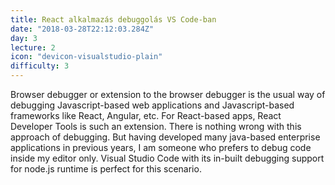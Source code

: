 ```yaml
---
title: React alkalmazás debuggolás VS Code-ban
date: "2018-03-28T22:12:03.284Z"
day: 3
lecture: 2
icon: "devicon-visualstudio-plain"
difficulty: 3
---
```


Browser debugger or extension to the browser debugger is the usual way of debugging Javascript-based web applications and Javascript-based frameworks like React, Angular, etc. For React-based apps, React Developer Tools is such an extension. There is nothing wrong with this approach of debugging. But having developed many java-based enterprise applications in previous years, I am someone who prefers to debug code inside my editor only. Visual Studio Code with its in-built debugging support for node.js runtime is perfect for this scenario. 
